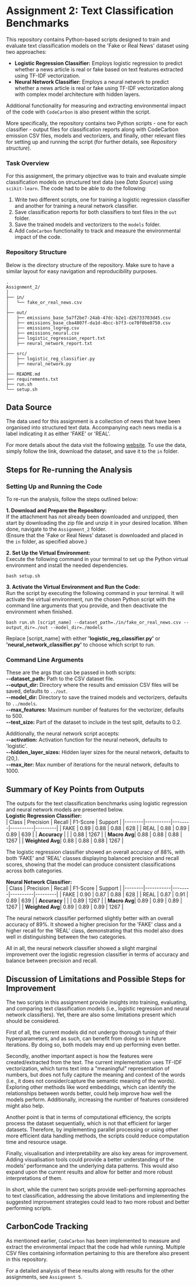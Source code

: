 # Assignment 2: Text Classification Benchmarks
This repository contains Python-based scripts designed to train and evaluate text classification models on the 'Fake or Real News' dataset using two approaches:
- **Logistic Regression Classifier:** Employs logistic regression to predict whether a news article is real or fake based on text features extracted using TF-IDF vectorization.
- **Neural Network Classifier:** Employs a neural network to predict whether a news article is real or fake using TF-IDF vectorization along with complex model architecture with hidden layers.    

Additional functionality for measuring and extracting environmental impact of the code with `CodeCarbon` is also present within the script.

More specifically, the repository contains two Python scripts - one for each classifier - output files for classification reports along with CodeCarbon emission CSV files, models and vectorizers, and finally, other relevant files for setting up and running the script (for further details, see *Repository structure*).

### Task Overview
For this assignment, the primary objective was to train and evaluate simple classification models on structured text data (see *Data Source*) using `scikit-learn`. The code had to be able to do the following:  
1. Write two different scripts, one for training a logistic regression classifier and another for training a neural network classifier.
2. Save classification reports for both classifiers to text files in the `out` folder.
3. Save the trained models and vectorizers to the `models` folder.
4. Add `CodeCarbon` functionality to track and measure the environmental impact of the code. 

### Repository Structure
Below is the directory structure of the repository. Make sure to have a similar layout for easy navigation and reproducibility purposes.  
```
.
Assignment_2/
│
├── in/
│   └── fake_or_real_news.csv
│
├── out/
│   ├── emissions_base_5a7f2be7-24ab-47dc-b2e1-d26733703d45.csv
│   ├── emissions_base_cba4807f-da1d-4bcc-b7f3-ce70f0be0750.csv
│   ├── emissions_logreg.csv
│   ├── emissions_neural.csv
│   ├── logistic_regression_report.txt
│   ├── neural_network_report.txt
│
├── src/
│   ├── logistic_reg_classifier.py
│   ├── neural_network.py
│
├── README.md
├── requirements.txt
├── run.sh
└── setup.sh
```

## Data Source
The data used for this assignment is a collection of news that have been organised into structured text data. Accompanying each news media is a label indicating it as either 'FAKE' or 'REAL'.

For more details about the data visit the following [website](https://www.kaggle.com/datasets/jillanisofttech/fake-or-real-news). To use the data, simply follow the link, download the dataset, and save it to the `in` folder.

## Steps for Re-running the Analysis
### Setting Up and Running the Code
To re-run the analysis, follow the steps outlined below:

**1. Download and Prepare the Repository:**  
If the attachment has not already been downloaded and unzipped, then start by downloading the zip file and unzip it in your desired location. When done, navigate to the `Assignment_2` folder.  
(Ensure that the 'Fake or Real News' dataset is downloaded and placed in the `in` folder, as specified above.)

**2. Set Up the Virtual Environment:**  
Execute the following command in your terminal to set up the Python virtual environment and install the needed dependencies.
```
bash setup.sh 
```

**3. Activate the Virtual Environment and Run the Code:**  
Run the script by executing the following command in your terminal. It will activate the virtual environment, run the chosen Python script with the command line arguments that you provide, and then deactivate the environment when finished.
```
bash run.sh [script_name] --dataset_path=./in/fake_or_real_news.csv --output_dir=./out --model_dir=./models
```
Replace [script_name] with either **'logistic_reg_classifier.py'** or **'neural_network_classifier.py'** to choose which script to run.  

### Command Line Arguments
These are the args that can be passed in both scripts:  
**--dataset_path:** Path to the CSV dataset file.  
**--output_dir:** Directory where the results and emission CSV files will be saved, defaults to `../out`.  
**--model_dir:** Directory to save the trained models and vectorizers, defaults to `../models`.  
**--max_features:** Maximum number of features for the vectorizer, defaults to 500.  
**--test_size:** Part of the dataset to include in the test split, defaults to 0.2.  

Additionally, the neural network script accepts:  
**--activation:** Activation function for the neural network, defaults to 'logistic'.  
**--hidden_layer_sizes:** Hidden layer sizes for the neural network, defaults to (20,).  
**--max_iter:** Max number of iterations for the neural network, defaults to 1000.  

## Summary of Key Points from Outputs
The outputs for the text classification benchmarks using logistic regression and neural network models are presented below.  
**Logistic Regression Classifier:**  
| Class  | Precision | Recall | F1-Score | Support |
|--------|-----------|--------|----------|---------|
| FAKE   | 0.89      | 0.88   | 0.88     | 628     |
| REAL   | 0.88      | 0.89   | 0.89     | 639     |
| **Accuracy** |       |        | 0.88     | 1267    |
| **Macro Avg**| 0.88  | 0.88   | 0.88     | 1267    |
| **Weighted Avg**| 0.88 | 0.88   | 0.88     | 1267    |  

The logistic regression classifier showed an overall accuracy of 88%, with both 'FAKE' and 'REAL' classes displaying balanced precision and recall scores, showing that the model can produce consistent classifications across both categories.  

**Neural Network Classifier:**  
| Class  | Precision | Recall | F1-Score | Support |
|--------|-----------|--------|----------|---------|
| FAKE   | 0.90      | 0.87   | 0.88     | 628     |
| REAL   | 0.87      | 0.91   | 0.89     | 639     |
| **Accuracy** |       |        | 0.89     | 1267    |
| **Macro Avg**| 0.89  | 0.89   | 0.89     | 1267    |
| **Weighted Avg**| 0.89 | 0.89   | 0.89     | 1267    |  

The neural network classifier performed slightly better with an overall accuracy of 89%. It showed a higher precision for the 'FAKE' class and a higher recall for the 'REAL' class, demonstrating that this model also does well in distinguishing between the two categories.

All in all, the neural network classifier showed a slight marginal improvement over the logistic regression classifier in terms of accuracy and balance between precision and recall.

## Discussion of Limitations and Possible Steps for Improvement  
The two scripts in this assignment provide insights into training, evaluating, and comparing text classification models (i.e., logistic regression and neural network classifiers). Yet, there are also some limitations present which should be considered. 

First of all, the current models did not undergo thorough tuning of their hyperparameters, and as such, can benefit from doing so in future iterations. By doing so, both models may end up performing even better.  

Secondly, another important aspect is how the features were created/extracted from the text. The current implementation uses TF-IDF vectorization, which turns text into a "meaningful" representation of numbers, but does not fully capture the meaning and context of the words (i.e., it does not consider/capture the semantic meaning of the words). Exploring other methods like word embeddings, which can identify the relationships between words better, could help improve how well the models perform. Additionally, increasing the number of features considered might also help.

Another point is that in terms of computational efficiency, the scripts process the dataset sequentially, which is not that efficient for larger datasets. Therefore, by implementing parallel processing or using other more efficient data handling methods, the scripts could reduce computation time and resource usage.

Finally, visualisation and interpretability are also key areas for improvement. Adding visualisation tools could provide a better understanding of the models' performance and the underlying data patterns. This would also expand upon the current results and allow for better and more robust interpretations of them.

In short, while the current two scripts provide well-performing approaches to text classification, addressing the above limitations and implementing the suggested improvement strategies could lead to two more robust and better performing scripts.

## CarbonCode Tracking
As mentioned earlier, `CodeCarbon` has been implemented to measure and extract the environmental impact that the code had while running. Multiple CSV files containing information pertaining to this are therefore also present in this repository.  

For a detailed analysis of these results along with results for the other assignments, see `Assignment 5`.